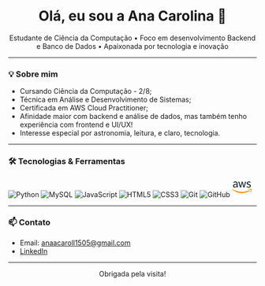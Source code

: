 <h1 align="center">Olá, eu sou a Ana Carolina 👋</h1>

<p align="center">
   Estudante de Ciência da Computação •  Foco em desenvolvimento Backend e Banco de Dados •  Apaixonada por tecnologia e inovação
</p>

---

### 💡 Sobre mim

-  Cursando Ciência da Computação - 2/8;
-  Técnica em Análise e Desenvolvimento de Sistemas;
-  Certificada em AWS Cloud Practitioner;
-  Afinidade maior com backend e análise de dados, mas também tenho experiência com frontend e UI/UX!   
-  Interesse especial por astronomia, leitura, e claro, tecnologia.

---

### 🛠️ Tecnologias & Ferramentas

<p align="left"> <img src="https://cdn.jsdelivr.net/gh/devicons/devicon/icons/python/python-original.svg" height="40" alt="Python" /> <img src="https://cdn.jsdelivr.net/gh/devicons/devicon/icons/mysql/mysql-original.svg" height="40" alt="MySQL" /> <img src="https://cdn.jsdelivr.net/gh/devicons/devicon/icons/javascript/javascript-original.svg" height="40" alt="JavaScript" /> <img src="https://cdn.jsdelivr.net/gh/devicons/devicon/icons/html5/html5-original.svg" height="40" alt="HTML5" /> <img src="https://cdn.jsdelivr.net/gh/devicons/devicon/icons/css3/css3-original.svg" height="40" alt="CSS3" /> <img src="https://cdn.jsdelivr.net/gh/devicons/devicon/icons/git/git-original.svg" height="40" alt="Git" /> <img src="https://cdn.jsdelivr.net/gh/devicons/devicon/icons/github/github-original.svg" height="40" alt="GitHub" /> <img src="https://raw.githubusercontent.com/devicons/devicon/master/icons/amazonwebservices/amazonwebservices-original-wordmark.svg" height="40" alt="AWS" />

---

### 📫 Contato

-  Email: anaacaroll1505@gmail.com
-  [LinkedIn](https://www.linkedin.com/in/anacarolinaalvesdesouza/)

---

<p align="center">
  Obrigada pela visita! 
</p>
